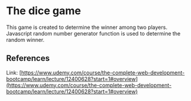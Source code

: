 # The dice game 
This game is created to determine the winner among two players.\
Javascript random number generator function is used to determine the random winner.

## References
Link: [https://www.udemy.com/course/the-complete-web-development-bootcamp/learn/lecture/12400628?start=1#overview](https://www.udemy.com/course/the-complete-web-development-bootcamp/learn/lecture/12400628?start=1#overview)
